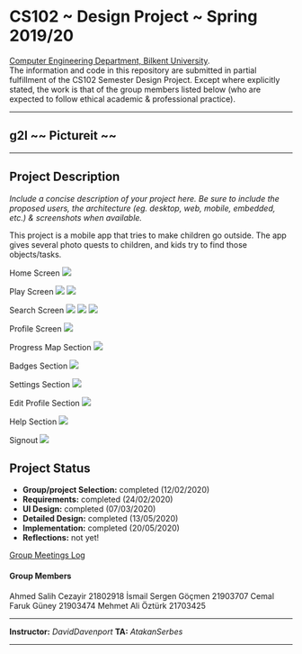 # CS102 ~ Design Project ~ Spring 2019/20
[Computer Engineering Department, Bilkent University](http://w3.cs.bilkent.edu.tr/en/).  
The information and code in this repository are submitted in partial fulfillment of the CS102 Semester Design Project. Except where explicitly stated, the work is that of the group members listed below (who are expected to follow ethical academic & professional practice).
****
## g2I ~~ Pictureit ~~
****

## Project Description
_Include a concise description of your project here. Be sure to include the proposed users, the architecture (eg. desktop, web, mobile, embedded, etc.) & screenshots when available._

This project is a mobile app that tries to make children go outside. The app gives several photo quests to children, and kids try to find those objects/tasks.

Home Screen
![](images/home_screen.jpg)

Play Screen
![](images/play_screen.jpg)
![](images/task_indv.jpg)

Search Screen
![](images/search_1.jpg)
![](images/search_2.jpg)
![](images/search_task_indv.jpg)

Profile Screen
![](images/profile.jpg)

Progress Map Section
![](images/progress_map.jpg)

Badges Section
![](images/badges.jpg)

Settings Section
![](images/settings.jpg)

Edit Profile Section
![](images/edit_profile.jpg)

Help Section
![](images/help.jpg)

Signout 
![](images/signout.jpg)


   
## Project Status
+ **Group/project Selection:** completed (12/02/2020)
+ **Requirements:** completed (24/02/2020)
+ **UI Design:** completed (07/03/2020)
+ **Detailed Design:** completed (13/05/2020)
+ **Implementation:** completed (20/05/2020)
+ **Reflections:** not yet!

[Group Meetings Log](group/meetingslog.md)
#### Group Members
Ahmed Salih Cezayir 21802918
İsmail Sergen Göçmen 21903707
Cemal Faruk Güney   21903474
Mehmet Ali Öztürk 21703425

****
**Instructor:** _DavidDavenport_   **TA:**  _AtakanSerbes_
****
